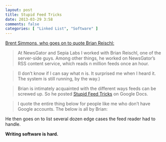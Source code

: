 ```yaml
---
layout: post
title: Stupid Feed Tricks
date: 2013-03-29 3:58
comments: false
categories: [ "Linked List", "Software" ]
---
```


[Brent Simmons, who goes on to quote Brian Reischl:](http://inessential.com/2013/03/18/brians_stupid_feed_tricks)

> At NewsGator and Sepia Labs I worked with Brian Reischl, one of the server-side guys. Among other things, he worked on NewsGator’s RSS content service, which reads n million feeds once an hour.

> (I don’t know if I can say what n is. It surprised me when I heard it. The system is still running, by the way.)

> Brian is intimately acquainted with the different ways feeds can be screwed up. So he posted [Stupid Feed Tricks](https://docs.google.com/document/d/1cvq67iQpk2C7ufOsefsfKnGCXeUIv46NQHbnHkm8PtU/edit?usp=sharing) on Google Docs.

> I quote the entire thing below for people like me who don’t have Google accounts. The below is all by Brian:

He then goes on to list several dozen edge cases the feed reader had to handle. 

**Writing software is hard.**
